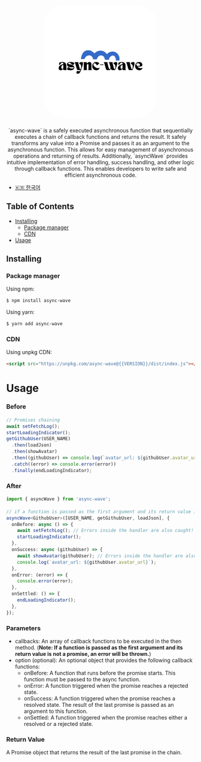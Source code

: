 <h1 align="center">
   <b>
      <img src="assets/async-wave.png" alt="async-wave logo" style="height: 300px; width:300px; border-radius: 50px;"/><br>
   </b>
</h1>

<p align="center">`async-wave` is a safely executed asynchronous function that sequentially executes a chain of callback functions and returns the result. It safely transforms any value into a Promise and passes it as an argument to the asynchronous function. This allows for easy management of asynchronous operations and returning of results. Additionally, `asyncWave` provides intuitive implementation of error handling, success handling, and other logic through callback functions. This enables developers to write safe and efficient asynchronous code.</p>

- [🇰🇷 한국어](./README.md)

## Table of Contents

- [Installing](#installing)
  - [Package manager](#package-manager)
  - [CDN](#cdn)
- [Usage](#usage)

## Installing

### Package manager

Using npm:

```bash
$ npm install async-wave
```

Using yarn:

```bash
$ yarn add async-wave
```

### CDN

Using unpkg CDN:

```html
<script src="https://unpkg.com/async-wave@{{VERSION}}/dist/index.js"></script>
```

# Usage

### Before

```ts
// Promises chaining
await setFetchLog();
startLoadingIndicator();
getGithubUser(USER_NAME)
  .then(loadJson)
  .then(showAvatar)
  .then((githubUser) => console.log(`avatar_url: ${githubUser.avatar_url}`))
  .catch((error) => console.error(error))
  .finally(endLoadingIndicator);
```

### After

```typescript
import { asyncWave } from 'async-wave';

// if a function is passed as the first argument and its return value is not a promise, an error will be thrown.
asyncWave<GithubUser>([USER_NAME, getGithubUser, loadJson], {
  onBefore: async () => {
    await setFetchLog(); // Errors inside the handler are also caught! [1]
    startLoadingIndicator();
  },
  onSuccess: async (githubUser) => {
    await showAvatar(githubUser); // Errors inside the handler are also caught! [2]
    console.log(`avatar_url: ${githubUser.avatar_url}`);
  },
  onError: (error) => {
    console.error(error);
  },
  onSettled: () => {
    endLoadingIndicator();
  },
});
```

### Parameters

- callbacks: An array of callback functions to be executed in the then method. (**Note: If a function is passed as the first argument and its return value is not a promise, an error will be thrown.**)
- option (optional): An optional object that provides the following callback functions:
  - onBefore: A function that runs before the promise starts. This function must be passed to the async function.
  - onError: A function triggered when the promise reaches a rejected state.
  - onSuccess: A function triggered when the promise reaches a resolved state. The result of the last promise is passed as an argument to this function.
  - onSettled: A function triggered when the promise reaches either a resolved or a rejected state.

### Return Value

A Promise object that returns the result of the last promise in the chain.
